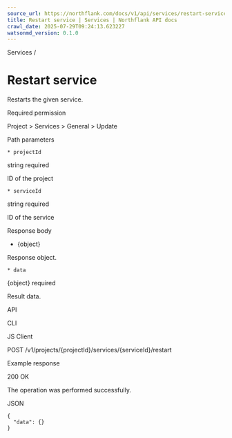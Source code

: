 ```yaml
---
source_url: https://northflank.com/docs/v1/api/services/restart-service
title: Restart service | Services | Northflank API docs
crawl_date: 2025-07-29T09:24:13.623227
watsonmd_version: 0.1.0
---
```


Services / 

# Restart service

Restarts the given service.

Required permission

Project > Services > General > Update

Path parameters

    * projectId

string required

ID of the project

    * serviceId

string required

ID of the service




Response body

  * {object}

Response object.

    * data

{object} required

Result data.




API

CLI

JS Client

POST /v1/projects/{projectId}/services/{serviceId}/restart

Example response

200 OK

The operation was performed successfully.

JSON
    
    
    {
      "data": {}
    }
